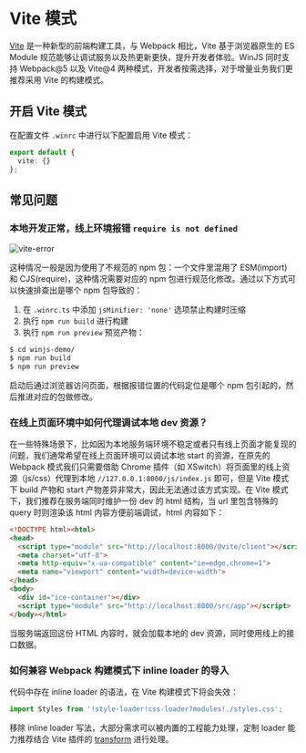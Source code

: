 # Vite 模式

[Vite](https://vitejs.dev/) 是一种新型的前端构建工具，与 Webpack 相比，Vite 基于浏览器原生的 ES Module 规范能够让调试服务以及热更新更快，提升开发者体验。WinJS 同时支持 Webpack@5 以及 Vite@4 两种模式，开发者按需选择，对于增量业务我们更推荐采用 Vite 的构建模式。

## 开启 Vite 模式

在配置文件 `.winrc` 中进行以下配置启用 Vite 模式：

```ts
export default { 
  vite: {}
};
```

## 常见问题

### 本地开发正常，线上环境报错 `require is not defined`

![vite-error](/images/guide/vite-error.png)

这种情况一般是因为使用了不规范的 npm 包：一个文件里混用了 ESM(import) 和 CJS(require)，这种情况需要对应的 npm 包进行规范化修改。通过以下方式可以快速排查出是哪个 npm 包导致的：

1. 在 `.winrc.ts` 中添加 `jsMinifier: 'none'` 选项禁止构建时压缩
2. 执行 `npm run build` 进行构建
3. 执行 `npm run preview` 预览产物：

```bash
$ cd winjs-demo/
$ npm run build
$ npm run preview
```

启动后通过浏览器访问页面，根据报错位置的代码定位是哪个 npm 包引起的，然后推进对应的包做修改。

### 在线上页面环境中如何代理调试本地 dev 资源？

在一些特殊场景下，比如因为本地服务端环境不稳定或者只有线上页面才能复现的问题，我们通常希望在线上页面环境可以调试本地 start 的资源，在原先的 Webpack 模式我们只需要借助 Chrome 插件（如 XSwitch）将页面里的线上资源（js/css）代理到本地 `//127.0.0.1:8000/js/index.js` 即可，但是 Vite 模式下 build 产物和 start 产物差异非常大，因此无法通过该方式实现。在 Vite 模式下，我们推荐在服务端同时维护一份 dev 的 html 结构，当 url 里包含特殊的 query 时则渲染该 html 内容方便前端调试，html 内容如下：

```html
<!DOCTYPE html><html>
<head>
  <script type="module" src="http://localhost:8000/@vite/client"></script>
  <meta charset="utf-8">
  <meta http-equiv="x-ua-compatible" content="ie=edge,chrome=1">
  <meta name="viewport" content="width=device-width">
</head>
<body>
  <div id="ice-container"></div>
  <script type="module" src="http://localhost:8000/src/app"></script>
</body></html>
```

当服务端返回这份 HTML 内容时，就会加载本地的 dev 资源，同时使用线上的接口数据。

### 如何兼容 Webpack 构建模式下 inline loader 的导入

代码中存在 inline loader 的语法，在 Vite 构建模式下将会失效：

```js
import Styles from '!style-loader!css-loader?modules!./styles.css';
```

移除 inline loader 写法，大部分需求可以被内置的工程能力处理，定制 loader 能力推荐结合 Vite 插件的 [transform](https://vitejs.dev/guide/api-plugin.html#transforming-custom-file-types) 进行处理。
